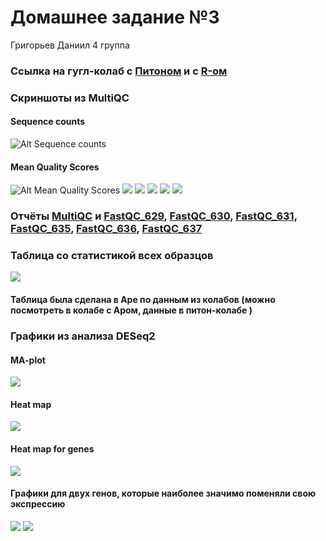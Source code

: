 # Домашнее задание №3
Григорьев Даниил 4 группа
### Ссылка на гугл-колаб с [Питоном](https://colab.research.google.com/drive/1oedtP8Q--ZXmKRONEs9SgGXBzyZ5gNOJ?usp=sharing) и с [R-ом](https://colab.research.google.com/drive/10iJhGlhQq-J0sfvddhuO5TjoOIWinrX7?usp=sharing)

### Скриншоты из MultiQC 
#### Sequence counts
![Alt Sequence counts](https://github.com/dannygrig/hse21_hw3/blob/main/images/fastqc_sequence_counts_plot%20(1).png)
#### Mean Quality Scores
![Alt Mean Quality Scores](https://github.com/dannygrig/hse21_hw3/blob/main/images/fastqc_per_base_sequence_quality_plot%20(1).png)
![](https://github.com/dannygrig/hse21_hw3/blob/main/images/fastqc_per_sequence_quality_scores_plot.png)
![](https://github.com/dannygrig/hse21_hw3/blob/main/images/fastqc_per_sequence_gc_content_plot.png)
![](https://github.com/dannygrig/hse21_hw3/blob/main/images/fastqc_per_base_n_content_plot.png)
![](https://github.com/dannygrig/hse21_hw3/blob/main/images/fastqc_sequence_duplication_levels_plot.png)
![](https://github.com/dannygrig/hse21_hw3/blob/main/images/fastqc-status-check-heatmap.png)
### Отчёты [MultiQC](https://github.com/dannygrig/hse21_hw3/blob/main/images/multiqc_report.html) и [FastQC_629](https://github.com/dannygrig/hse21_hw3/blob/main/images/SRR3414629_1_fastqc.html), [FastQC_630](https://github.com/dannygrig/hse21_hw3/blob/main/images/SRR3414630_1_fastqc.html), [FastQC_631](https://github.com/dannygrig/hse21_hw3/blob/main/images/SRR3414631_1_fastqc.html), [FastQC_635](https://github.com/dannygrig/hse21_hw3/blob/main/images/SRR3414635_1_fastqc.html), [FastQC_636](https://github.com/dannygrig/hse21_hw3/blob/main/images/SRR3414636_1_fastqc.html), [FastQC_637](https://github.com/dannygrig/hse21_hw3/blob/main/images/SRR3414637_1_fastqc.html)
### Таблица со статистикой всех образцов
![](https://github.com/dannygrig/hse21_hw3/blob/main/images/allstats.png)
#### Таблица была сделана в Аре по данным из колабов (можно посмотреть в колабе с Аром, данные в питон-колабе )
### Графики из анализа DESeq2
#### MA-plot
![](https://github.com/dannygrig/hse21_hw3/blob/main/images/plotMA.png)
#### Heat map
![](https://github.com/dannygrig/hse21_hw3/blob/main/images/pheat_map.png)
#### Heat map for genes
![](https://github.com/dannygrig/hse21_hw3/blob/main/images/pheatmap.png)
#### Графики для двух генов, которые наиболее значимо поменяли свою экспрессию
![](https://github.com/dannygrig/hse21_hw3/blob/main/images/normalized_counts_1.png)
![](https://github.com/dannygrig/hse21_hw3/blob/main/images/normalized_counts_2.png)
